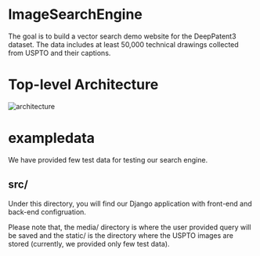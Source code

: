 # ImageSearchEngine
The goal is to build a vector search demo website for the DeepPatent3 dataset. The data includes at least 50,000 technical drawings collected from USPTO and their captions.

# Top-level Architecture
![architecture](https://github.com/lamps-lab/ImageSearchEngine/assets/32687449/4beea40f-b1c7-48ac-88da-c73f16ab0a24)

# exampledata
We have provided few test data for testing our search engine.

## src/
Under this directory, you will find our Django application with front-end and back-end configruation.

Please note that, the media/ directory is where the user provided query will be saved and the static/ is the directory where the USPTO images are stored (currently, we provided only few test data).
